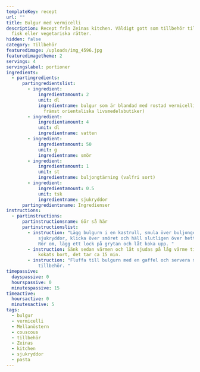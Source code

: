 ```yaml
---
templateKey: recept
url: ""
title: Bulgur med vermicelli
description: Recept från Zeinas kitchen. Väldigt gott som tillbehör till kött,
  fisk eller vegetariska rätter.
hidden: false
category: Tillbehör
featuredimage: /uploads/img_4596.jpg
featuredimagetheme: 2
servings: 4
servingslabel: portioner
ingredients:
  - partingredients:
      partingredientslist:
        - ingredient:
            ingredientamount: 2
            unit: dl
            ingredientname: bulgur som är blandad med rostad vermicelli (finns att hittas i
              främst orientaliska livsmedelsbutiker)
        - ingredient:
            ingredientamount: 4
            unit: dl
            ingredientname: vatten
        - ingredient:
            ingredientamount: 50
            unit: g
            ingredientname: smör
        - ingredient:
            ingredientamount: 1
            unit: st
            ingredientname: buljongtärning (valfri sort)
        - ingredient:
            ingredientamount: 0.5
            unit: tsk
            ingredientname: sjukryddor
      partingredientsname: Ingredienser
instructions:
  - partinstructions:
      partinstructionsname: Gör så här
      partinstructionslist:
        - instruction: "Lägg bulgurn i en kastrull, smula över buljongen, krydda med
            sjukryddor, klicka över smöret och häll slutligen över hett vatten.
            Rör om, lägg ett lock på grytan och låt koka upp. "
        - instruction: Sänk sedan värmen och låt sjudas på låg värme tills allt vatten har
            kokats bort, det tar ca 15 min.
        - instruction: "Fluffa till bulgurn med en gaffel och servera med önskat
            tillbehör. "
timepassive:
  dayspassive: 0
  hourspassive: 0
  minutespassive: 15
timeactive:
  hoursactive: 0
  minutesactive: 5
tags:
  - bulgur
  - vermicelli
  - Mellanöstern
  - couscous
  - tillbehör
  - Zeinas
  - kitchen
  - sjukryddor
  - pasta
---
```

